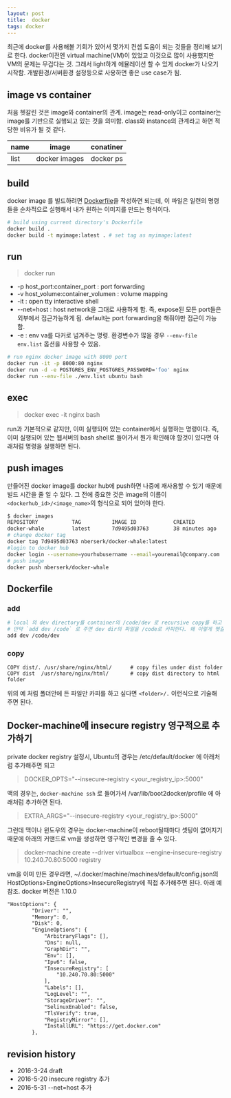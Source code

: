 ```yaml
---
layout: post
title:  docker
tags: docker
---
```


최근에 docker를 사용해볼 기회가 있어서 몇가지 컨셉 도움이 되는 것들을 정리해 보기로 한다. docker이전엔 virtual machine(VM)이 있었고 이것으로 많이 사용했지만 VM의 문제는 무겁다는 것. 그래서 light하게 에뮬레이션 할 수 있게 docker가 나오기 시작함. 개발환경/서버환경 설정등으로 사용하면 좋은 use case가 됨.

## image vs container

처음 헷갈린 것은 image와 container의 관계. image는 read-only이고 container는 image를 기반으로 실행되고 있는 것을 의미함. class와 instance의 관계라고 하면 적당한 비유가 될 것 같다.

|  name  | image 		 | conatiner |
|--------|---------------|-----------|
| list   | docker images | docker ps |


## build
docker image 를 빌드하려면 [Dockerfile](https://docs.docker.com/engine/reference/builder/)을 작성하면 되는데, 이 파일은 일련의 명령들을 순차적으로 실행해서 내가 원하는 이미지를 만드는 형식이다.

```bash
# build using current directory's Dockerfile
docker build .
docker build -t myimage:latest . # set tag as myimage:latest
```

## run

> docker run <options> <image> <command>

- -p host_port:container_port : port forwarding
- -v host_volume:container_volumen : volume mapping
- -it : open tty interactive shell
- --net=host : host network을 그대로 사용하게 함. 즉, expose된 모든 port들은 외부에서 접근가능하게 됨. default는 port forwarding을 해줘야만 접근이 가능함.
- -e : env va를 다커로 넘겨주는 명령. 환경변수가 많을 경우 `--env-file env.list` 옵션을 사용할 수 있음.

```bash
# run nginx docker image with 8000 port
docker run -it -p 8000:80 nginx
docker run -d -e POSTGRES_ENV_POSTGRES_PASSWORD='foo' nginx
docker run --env-file ./env.list ubuntu bash
```

## exec

>  docker exec -it nginx bash

run과 기본적으로 같지만, 이미 실행되어 있는 container에서 실행하는 명령이다. 즉, 이미 실행되어 있는 웹서버의 bash shell로 들어가서 뭔가 확인해야 할것이 있다면 아래처럼 명령을 실행하면 된다.


## push images

만들어진 docker image를 docker hub에 push하면 나중에 재사용할 수 있기 때문에 빌드 시간을 줄 일 수 있다. 그 전에 중요한 것은 image의 이름이 `<dockerhub_id>/<image_name>`의 형식으로 되어 있어야 한다.

```bash
$ docker images
REPOSITORY           TAG          IMAGE ID            CREATED             VIRTUAL SIZE
docker-whale         latest       7d9495d03763        38 minutes ago      273.7 MB
# change docker tag
docker tag 7d9495d03763 nberserk/docker-whale:latest
#login to docker hub
docker login --username=yourhubusername --email=youremail@company.com
# push image
docker push nberserk/docker-whale
```

## Dockerfile

### add

```bash
# local 의 dev directory를 container의 /code/dev 로 recursive copy를 하고 싶다면 아래처럼.
# 만약 `add dev /code` 로 주면 dev dir의 파일을 /code로 카피한다. 왜 이렇게 헷갈리게 동작을 정의 했을까..
add dev /code/dev
```

### copy 

```
COPY dist/. /usr/share/nginx/html/      # copy files under dist folder
COPY dist  /usr/share/nginx/html/       # copy dist directory to html folder
```

위의 예 처럼 폴더안에 든 파일만 카피를 하고 싶다면 `<folder>/.` 이런식으로 기술해 주면 된다. 

## Docker-machine에 insecure registry 영구적으로 추가하기
private docker registry 설정시, Ubuntu의 경우는 /etc/default/docker 에 아래처럼 추가해주면 되고

> DOCKER_OPTS="--insecure-registry <your_registry_ip>:5000"

맥의 경우는,  `docker-machine ssh` 로 들어가서 /var/lib/boot2docker/profile 에 아래처럼 추가하면 된다.

> EXTRA_ARGS="--insecure-registry <your_registry_ip>:5000"

그런데 맥이나 윈도우의 경우는 docker-machine이 reboot될때마다 셋팅이 없어지기 때문에 아래의 커맨드로 vm을 생성하면 영구적인 변경을 줄 수 있다.

> docker-machine create --driver virtualbox --engine-insecure-registry 10.240.70.80:5000 registry


vm을 이미 만든 경우라면, ~/.docker/machine/machines/default/config.json의 HostOptions>EngineOptions>InsecureRegistry에 직접 추가해주면 된다. 아래 예 참조. docker 버전은 1.10.0

```xml
"HostOptions": {
        "Driver": "",
        "Memory": 0,
        "Disk": 0,
        "EngineOptions": {
            "ArbitraryFlags": [],
            "Dns": null,
            "GraphDir": "",
            "Env": [],
            "Ipv6": false,
            "InsecureRegistry": [
                "10.240.70.80:5000"
            ],
            "Labels": [],
            "LogLevel": "",
            "StorageDriver": "",
            "SelinuxEnabled": false,
            "TlsVerify": true,
            "RegistryMirror": [],
            "InstallURL": "https://get.docker.com"
        },

```


## revision history
* 2016-3-24 draft
* 2016-5-20 insecure registry 추가
* 2016-5-31 --net=host 추가



